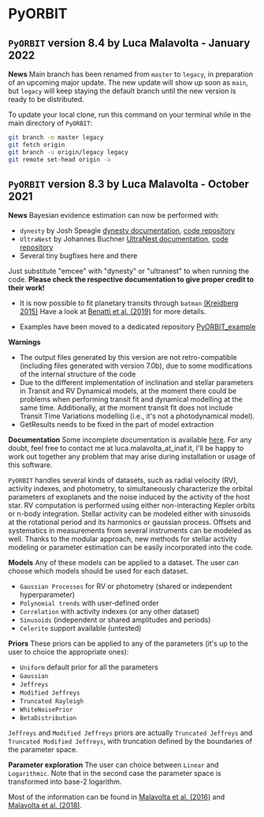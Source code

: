 # PyORBIT

## `PyORBIT` version 8.4 by Luca Malavolta - January 2022

**News**
Main branch has been renamed from `master` to `legacy`, in preparation of an upcoming major update.
The new update will show up soon as `main`, but `legacy` will keep staying the default branch until the new version is ready to be distributed.

To update your local clone, run this command on your terminal
while in the main directory of `PyORBIT`:

```bash
git branch -m master legacy
git fetch origin
git branch -u origin/legacy legacy
git remote set-head origin -a
```

## `PyORBIT` version 8.3 by Luca Malavolta - October 2021

**News**
Bayesian evidence estimation can now be performed with:
- `dynesty` by Josh Speagle [dynesty
  documentation](https://dynesty.readthedocs.io/en/latest/), [code
  repository](https://github.com/joshspeagle/dynesty/)
- `UltraNest` by Johannes Buchner [UltraNest
  documentation](https://johannesbuchner.github.io/UltraNest/), [code
  repository](https://github.com/JohannesBuchner/UltraNest/)
- Several tiny bugfixes here and there

Just substitute "emcee" with "dynesty" or "ultranest" to when running the code.
**Please check the respective documentation to give proper credit to their
work!**

- It is now possible to fit planetary transits through `batman` [(Kreidberg 2015)](https://ui.adsabs.harvard.edu/abs/2015PASP..127.1161K/abstract)
Have a look at [Benatti et al. (2019)](https://ui.adsabs.harvard.edu/abs/2019A%26A...630A..81B/abstract) for more details.

- Examples have been moved to a dedicated repository [PyORBIT_example](https://github.com/LucaMalavolta/PyORBIT_examples)

**Warnings**
- The output files generated by this version are not retro-compatible (including files generated with version 7.0b), due to some modifications of the internal structure of the code
- Due to the different implementation of inclination and stellar parameters in Transit and RV Dynamical models,
at the moment there could be problems when performing transit fit and dynamical modelling at the same time. Additionally, at the moment transit fit
 does not include Transit Time Variations modelling (i.e., it's not a photodynamical model).
- GetResults needs to be fixed in the part of model extraction

**Documentation** Some incomplete documentation is available [here](http://pyorbit.readthedocs.io/). For any doubt, feel free to contact me at luca.malavolta_at_inaf.it, I'll be happy to work out together any problem that may arise during installation or usage of this software.

`PyORBIT` handles several kinds of datasets, such as radial velocity (RV), activity indexes, and photometry, to simultaneously characterize the orbital parameters of exoplanets and the noise induced by the activity of the host star. RV computation is performed using either non-interacting Kepler orbits or n-body integration. Stellar activity can be modeled either with sinusoids at the rotational period and its harmonics or gaussian process. Offsets and systematics in measurements from several instruments can be modeled as well. Thanks to the modular approach, new methods for stellar activity modeling or parameter estimation can be easily incorporated into the code.

**Models**
Any of these models can be applied to a dataset. The user can choose which models should be used for each dataset.
- `Gaussian Processes` for RV or photometry (shared or independent hyperparameter)
- `Polynomial trends` with user-defined order
- `Correlation` with activity indexes (or any other dataset)
- `Sinusoids` (independent or shared amplitudes and periods)
- `Celerite` support available (untested)

**Priors**
These priors can be applied to any of the parameters (it's up to the user to choice the appropriate ones):

- `Uniform` default prior for all the parameters
- `Gaussian`
- `Jeffreys`
- `Modified Jeffreys`
- `Truncated Rayleigh`
- `WhiteNoisePrior`
- `BetaDistribution`

`Jeffreys` and `Modified Jeffreys` priors are actually `Truncated Jeffreys` and `Truncated Modified Jeffreys`, with truncation defined by the boundaries of the parameter space.

**Parameter exploration**
The user can choice between `Linear` and `Logarithmic`. Note that in the second case the parameter space is transformed into base-2 logarithm.

Most of the information can be found in [Malavolta et al. (2016)](https://ui.adsabs.harvard.edu//#abs/2016A&A...588A.118M/abstract) and [Malavolta et al. (2018)](https://ui.adsabs.harvard.edu//#abs/2018AJ....155..107M/abstract).  
